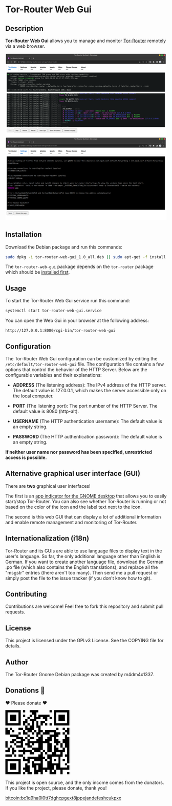 # Tor-Router Web Gui

## Description

**Tor-Router Web Gui** allows you to manage and monitor [Tor-Router](https://github.com/m4dm4x1337/tor-router) remotely via a web browser.

![Screenshot 1](https://raw.githubusercontent.com/m4dm4x1337/tor-router-web-gui/master/resources/images/screenshot1.png)
![Screenshot 2](https://raw.githubusercontent.com/m4dm4x1337/tor-router-web-gui/master/resources/images/screenshot2.png)

## Installation

Download the Debian package and run this commands:

```bash
sudo dpkg -i tor-router-web-gui_1.0_all.deb || sudo apt-get -f install
```

The `tor-router-web-gui` package depends on the `tor-router` package which should be [installed first](https://github.com/m4dm4x1337/tor-router#installation).

## Usage

To start the Tor-Router Web Gui service run this command:

```bash
systemctl start tor-router-web-gui.service
```

You can open the Web Gui in your browser at the following address:

```text
http://127.0.0.1:8080/cgi-bin/tor-router-web-gui
```

## Configuration

The Tor-Router Web Gui configuration can be customized by editing the `/etc/default/tor-router-web-gui` file. The configuration file contains a few options that control the behavior of the HTTP Server. Below are the configurable variables and their explanations:

- **ADDRESS** (The listening address): The IPv4 address of the HTTP server. The default value is 127.0.0.1, which makes the server accessible only on the local computer.

- **PORT** (The listening port): The port number of the HTTP Server. The default value is 8080 (http-alt).

- **USERNAME** (The HTTP authentication username): The default value is an empty string.

- **PASSWORD** (The HTTP authentication password): The default value is an empty string.

**If neither user name nor password has been specified, unrestricted access is possible.**

## Alternative graphical user interface (GUI)

There are **two** graphical user interfaces!

The first is an [app indicator for the GNOME desktop](https://github.com/m4dm4x1337/tor-router-gnome) that allows you to easily start/stop Tor-Router. You can also see whether Tor-Router is running or not based on the color of the icon and the label text next to the icon.

The second is this web GUI that can display a lot of additional information and enable remote management and monitoring of Tor-Router.

## Internationalization (i18n)

Tor-Router and its GUIs are able to use language files to display text in the user's language. So far, the only additional language other than English is German. If you want to create another language file, download the German .po file (which also contains the English translations), and replace all the "msgstr" entries (there aren't too many). Then send me a pull request or simply post the file to the issue tracker (if you don't know how to git).

## Contributing

Contributions are welcome! Feel free to fork this repository and submit pull requests.

## License

This project is licensed under the GPLv3 License. See the COPYING file for details.

## Author

The Tor-Router Gnome Debian package was created by m4dm4x1337.

## Donations 🥺

 ❤️ Please donate ❤️

![QR code for donations](https://raw.githubusercontent.com/m4dm4x1337/tor-router-gnome/master/tor-router-gnome/usr/share/pixmaps/tor-router-gnome-donation.png)

This project is open source, and the only income comes from the donators. If you like the project, please donate, thank you!

[bitcoin:bc1q9ha0l0tt7dghcpgext8jppejandefeshcukpxx](bitcoin:bc1q9ha0l0tt7dghcpgext8jppejandefeshcukpxx)
